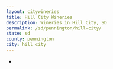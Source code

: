 ```yaml
---
layout: citywineries
title: Hill City Wineries
description: Wineries in Hill City, SD
permalink: /sd/pennington/hill-city/
state: sd
county: pennington
city: hill city
---
```

-
